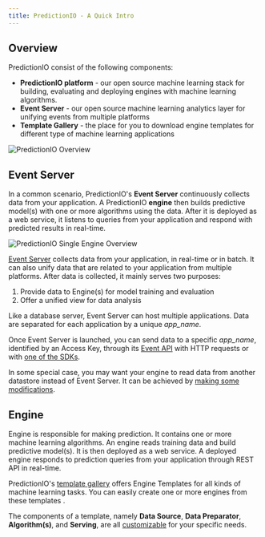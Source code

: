 ```yaml
---
title: PredictionIO - A Quick Intro
---
```


## Overview

PredictionIO consist of the following components:

* **PredictionIO platform** - our open source machine learning stack for building, evaluating and deploying engines with machine learning algorithms.
* **Event Server** - our open source machine learning analytics layer for unifying events from multiple platforms
* **Template Gallery** - the place for you to download engine templates for different type of machine learning applications

![PredictionIO Overview](/images/overview-multiengines.png)

## Event Server

In a common scenario, PredictionIO's **Event Server** continuously collects data from your application.
A PredictionIO **engine** then builds predictive model(s) with one or more algorithms using the data.
After it is deployed as a web service, it listens to queries from your application and respond with predicted results in real-time.

![PredictionIO Single Engine Overview](/images/overview-singleengine.png)


[Event Server](/datacollection/) collects data from your application, in real-time or in batch. It can also unify data that are related to your application from multiple platforms.
After data is collected, it mainly serves two purposes:

1. Provide data to Engine(s) for model training and evaluation
2. Offer a unified view for data analysis

Like a database server, Event Server can host multiple applications. Data are separated for each application by a unique *app_name*.

Once Event Server is launched, you can send data to a specific *app_name*, identified by an Access Key, through its [Event API](/datacollection/eventapi.html) with HTTP requests or with [one of the SDKs](/sdk/).

In some special case, you may want your engine to read data from another datastore instead of Event Server.
It can be achieved by [making some modifications](#).

## Engine

Engine is responsible for making prediction.
It contains one or more machine learning algorithms. An engine reads training data and build predictive model(s).
It is then deployed as a web service. A deployed engine responds to prediction queries from your application through REST API in real-time.

PredictionIO's [template gallery](/gallery/template-gallery) offers Engine Templates for all kinds of machine learning tasks.
You can easily create one or more engines from these templates .

The components of a template, namely **Data Source**, **Data Preparator**, **Algorithm(s)**, and **Serving**, are all [customizable](/start/customize/) for your specific needs.
